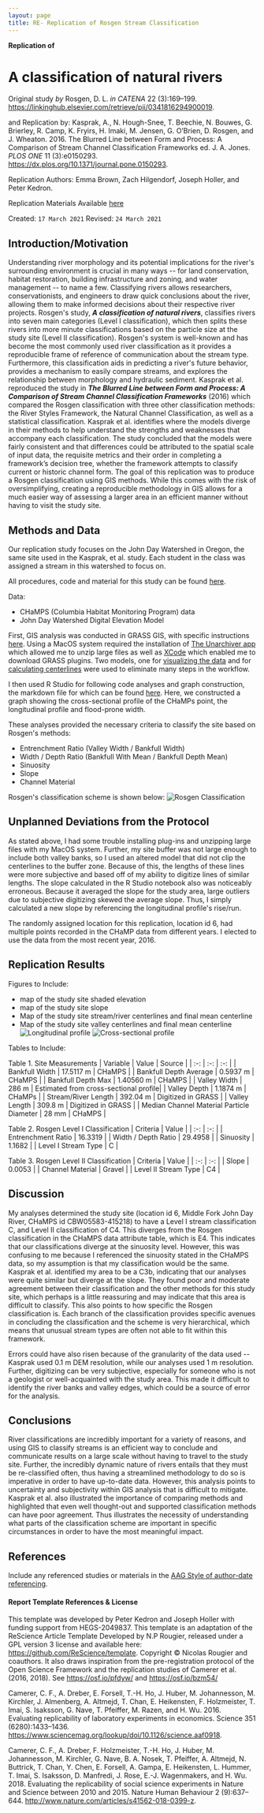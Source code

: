 ```yaml
---
layout: page
title: RE- Replication of Rosgen Stream Classification
---
```



**Replication of**
# A classification of natural rivers

Original study *by* Rosgen, D. L.
*in* *CATENA* 22 (3):169–199. https://linkinghub.elsevier.com/retrieve/pii/0341816294900019.

and Replication by: Kasprak, A., N. Hough-Snee, T. Beechie, N. Bouwes, G. Brierley, R. Camp, K. Fryirs, H. Imaki, M. Jensen, G. O’Brien, D. Rosgen, and J. Wheaton. 2016. The Blurred Line between Form and Process: A Comparison of Stream Channel Classification Frameworks ed. J. A. Jones. *PLOS ONE* 11 (3):e0150293. https://dx.plos.org/10.1371/journal.pone.0150293.

Replication Authors:
Emma Brown, Zach Hilgendorf, Joseph Holler, and Peter Kedron.

Replication Materials Available [here](https://github.com/emmab725/RE-rosgen)

Created: `17 March 2021`
Revised: `24 March 2021`

## Introduction/Motivation

Understanding river morphology and its potential implications for the river's surrounding environment is crucial in many ways -- for land conservation, habitat restoration, building infrastructure and zoning, and water management -- to name a few. Classifying rivers allows researchers, conservationists, and engineers to draw quick conclusions about the river, allowing them to make informed decisions about their respective river projects. Rosgen's study, ***A classification of natural rivers***, classifies rivers into seven main categories (Level I classification), which then splits these rivers into more minute classifications based on the particle size at the study site (Level II classification). Rosgen's system is well-known and has become the most commonly used river classification as it provides a reproducible frame of reference of communication about the stream type. Furthermore, this classification aids in predicting a river's future behavior, provides a mechanism to easily compare streams, and explores the relationship between morphology and hydraulic sediment.
Kasprak et al. reproduced the study in ***The Blurred Line between Form and Process: A Comparison of Stream Channel Classification Frameworks*** (2016) which compared the Rosgen classification with three other classification methods: the River Styles Framework, the Natural Channel Classification, as well as a statistical classification. Kasprak et al. identifies where the models diverge in their methods to help understand the strengths and weaknesses that accompany each classification. The study concluded that the models were fairly consistent and that differences could be attributed to the spatial scale of input data, the requisite metrics and their order in completing a framework’s decision tree, whether the framework attempts to classify current or historic channel form.
The goal of this replication was to produce a Rosgen classification using GIS methods. While this comes with the risk of oversimplifying, creating a reproducible methodology in GIS allows for a much easier way of assessing a larger area in an efficient manner without having to visit the study site.

## Methods and Data

Our replication study focuses on the John Day Watershed in Oregon, the same site used in the Kasprak, et al. study. Each student in the class was assigned a stream in this watershed to focus on.

All procedures, code and material for this study can be found [here](https://github.com/emmab725/RE-rosgen).

Data:
- CHaMPS (Columbia Habitat Monitoring Program) data
- John Day Watershed Digital Elevation Model

First, GIS analysis was conducted in GRASS GIS, with specific instructions [here](https://github.com/emmab725/RE-rosgen/blob/main/procedure/protocols/1-Research_Protocol_GRASS.pdf). Using a MacOS system required the installation of [The Unarchiver app](https://theunarchiver.com) which allowed me to unzip large files as well as [XCode](https://developer.apple.com/xcode/) which enabled me to download GRASS plugins. Two models, one for [visualizing the data](https://github.com/emmab725/RE-rosgen/blob/main/procedure/code/visualize.gxm) and for [calculating centerlines](https://github.com/emmab725/RE-rosgen/blob/main/procedure/code/center_line_length_no_clip.gxm) were used to eliminate many steps in the workflow.

I then used R Studio for following code analyses and graph construction, the markdown file for which can be found [here](https://github.com/emmab725/RE-rosgen/blob/main/procedure/code/2-ProfileViewer.Rmd). Here, we constructed a graph showing the cross-sectional profile of the CHaMPs point, the longitudinal profile and flood-prone width.

These analyses provided the necessary criteria to classify the site based on Rosgen's methods:
- Entrenchment Ratio (Valley Width / Bankfull Width)
- Width / Depth Ratio (Bankfull With Mean / Bankfull Depth Mean)
- Sinuosity
- Slope
- Channel Material

Rosgen's classification scheme is shown below:
![Rosgen Classification](assets/RosgenClass.jpg)

## Unplanned Deviations from the Protocol
As stated above, I had some trouble installing plug-ins and unzipping large files with my MacOS system. Further, my site buffer was not large enough to include both valley banks, so I used an altered model that did not clip the centerlines to the buffer zone. Because of this, the lengths of these lines were more subjective and based off of my ability to digitize lines of similar lengths. The slope calculated in the R Studio notebook also was noticeably erroneous. Because it averaged the slope for the study area, large outliers due to subjective digitizing skewed the average slope. Thus, I simply calculated a new slope by referencing the longitudinal profile's rise/run.

The randomly assigned location for this replication, location id 6, had multiple points recorded in the CHaMP data from different years. I elected to use the data from the most recent year, 2016.

## Replication Results

Figures to Include:
- map of the study site shaded elevation
- map of the study site slope
- Map of the study site stream/river centerlines and final mean centerline
- Map of the study site valley centerlines and final mean centerline
![Longitudinal profile](assets/LongitudinalProfile.png)
![Cross-sectional profile](assets/CrossSectionalProfile.png)

Tables to Include:

Table 1. Site Measurements
| Variable | Value | Source |
| :-: | :-: | :-: |
| Bankfull Width | 17.5117 m | CHaMPS |
| Bankfull Depth Average | 0.5937 m | CHaMPS |
| Bankfull Depth Max | 1.40560 m | CHaMPS |
| Valley Width | 286 m | Estimated from cross-sectional profile|
| Valley Depth | 1.1874 m | CHaMPs |
| Stream/River Length | 392.04 m | Digitized in GRASS |
| Valley Length | 309.8 m | Digitized in GRASS |
| Median Channel Material Particle Diameter | 28 mm | CHaMPS |

Table 2. Rosgen Level I Classification
| Criteria | Value |
| :-: | :-: |
| Entrenchment Ratio | 16.3319 |
| Width / Depth Ratio | 29.4958 |
| Sinuosity | 1.1682 |
| Level I Stream Type | C |

Table 3. Rosgen Level II Classification
| Criteria | Value |
| :-: | :-: |
| Slope | 0.0053 |
| Channel Material | Gravel |
| Level II Stream Type | C4 |

## Discussion

My analyses determined the study site (location id 6, Middle Fork John Day River, CHaMPS id CBW05583-415218) to have a Level I stream classification C, and Level II classification of C4. This diverges from the Rosgen classification in the CHaMPS data attribute table, which is E4. This indicates that our classifications diverge at the sinuosity level. However, this was confusing to me because I referenced the sinuosity stated in the CHaMPS data, so my assumption is that my classification would be the same. Kasprak et al. identified my area to be a C3b, indicating that our analyses were quite similar but diverge at the slope. They found poor and moderate agreement between their classification and the other methods for this study site, which perhaps is a little reassuring and may indicate that this area is difficult to classify. This also points to how specific the Rosgen classification is. Each branch of the classification provides specific avenues in concluding the classification and the scheme is very hierarchical, which means that unusual stream types are often not able to fit within this framework.

Errors could have also risen because of the granularity of the data used -- Kasprak used 0.1 m DEM resolution, while our analyses used 1 m resolution. Further, digitizing can be very subjective, especially for someone who is not a geologist or well-acquainted with the study area. This made it difficult to identify the river banks and valley edges, which could be a source of error for the analysis.

## Conclusions

River classifications are incredibly important for a variety of reasons, and using GIS to classify streams is an efficient way to conclude and communicate results on a large scale without having to travel to the study site. Further, the incredibly dynamic nature of rivers entails that they must be re-classified often, thus having a streamlined methodology to do so is imperative in order to have up-to-date data. However, this analysis points to uncertainty and subjectivity within GIS analysis that is difficult to mitigate. Kasprak et al. also illustrated the importance of comparing methods and highlighted that even well thought-out and supported classification methods can have poor agreement. Thus illustrates the necessity of understanding what parts of the classification scheme are important in specific circumstances in order to have the most meaningful impact.

## References

Include any referenced studies or materials in the [AAG Style of author-date referencing](https://www.tandf.co.uk//journals/authors/style/reference/tf_USChicagoB.pdf).

####  Report Template References & License

This template was developed by Peter Kedron and Joseph Holler with funding support from HEGS-2049837. This template is an adaptation of the ReScience Article Template Developed by N.P Rougier, released under a GPL version 3 license and available here: https://github.com/ReScience/template. Copyright © Nicolas Rougier and coauthors. It also draws inspiration from the pre-registration protocol of the Open Science Framework and the replication studies of Camerer et al. (2016, 2018). See https://osf.io/pfdyw/ and https://osf.io/bzm54/

Camerer, C. F., A. Dreber, E. Forsell, T.-H. Ho, J. Huber, M. Johannesson, M. Kirchler, J. Almenberg, A. Altmejd, T. Chan, E. Heikensten, F. Holzmeister, T. Imai, S. Isaksson, G. Nave, T. Pfeiffer, M. Razen, and H. Wu. 2016. Evaluating replicability of laboratory experiments in economics. Science 351 (6280):1433–1436. https://www.sciencemag.org/lookup/doi/10.1126/science.aaf0918.

Camerer, C. F., A. Dreber, F. Holzmeister, T.-H. Ho, J. Huber, M. Johannesson, M. Kirchler, G. Nave, B. A. Nosek, T. Pfeiffer, A. Altmejd, N. Buttrick, T. Chan, Y. Chen, E. Forsell, A. Gampa, E. Heikensten, L. Hummer, T. Imai, S. Isaksson, D. Manfredi, J. Rose, E.-J. Wagenmakers, and H. Wu. 2018. Evaluating the replicability of social science experiments in Nature and Science between 2010 and 2015. Nature Human Behaviour 2 (9):637–644. http://www.nature.com/articles/s41562-018-0399-z.
